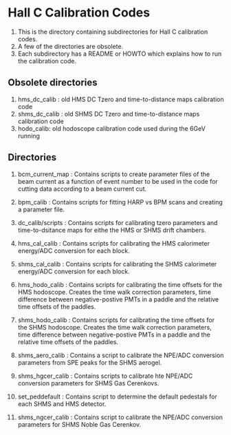 # Hall C Calibration Codes

1. This is the directory containing subdirectories for Hall C calibration codes.
2. A few of the directories are obsolete. 
3. Each subdirectory has a README or HOWTO which explains how to run the calibration code.

## Obsolete directories

1. hms_dc_calib : old HMS DC Tzero and time-to-distance maps calibration code
2. shms_dc_calib : old SHMS DC Tzero and time-to-distance maps calibration code
3. hodo_calib: old hodoscope calibration code used during the 6GeV running

## Directories

1. bcm_current_map : Contains scripts to create parameter files of the beam current as a function of event number to be used in the code for cutting data according to a beam current cut.

2. bpm_calib : Contains scripts for fitting HARP vs BPM scans and creating a parameter file.

3. dc_calib/scripts : Contains scripts for calibrating tzero parameters and time-to-dsitance maps for eithe the HMS or SHMS drift chambers. 

4. hms_cal_calib : Contains scripts for calibrating the HMS calorimeter energy/ADC conversion for each block. 

5. shms_cal_calib : Contains scripts for calibrating the SHMS calorimeter energy/ADC conversion for each block. 

6. hms_hodo_calib : Contains scripts for calibrating the time offsets for the HMS hodoscope. Creates the time walk correction parameters, time difference between negative-postive PMTs in a paddle and the relative time offsets of the paddles.

7. shms_hodo_calib : Contains scripts for calibrating the time offsets for the SHMS hodoscope. Creates the time walk correction parameters, time difference between negative-postive PMTs in a paddle and the relative time offsets of the paddles.

8. shms_aero_calib : Contains a script to calibrate the NPE/ADC conversion parameters from SPE peaks for the SHMS aerogel.

9. shms_hgcer_calib : Contains scripts to calibrate hte NPE/ADC conversion parameters for SHMS Gas Cerenkovs.

10. set_peddefault : Contains script to determine the default pedestals for each SHMS and HMS detector.

11. shms_ngcer_calib : Contains script to calibrate the NPE/ADC conversion parameters for SHMS Noble Gas Cerenkov.
